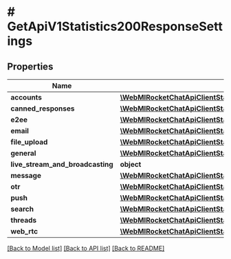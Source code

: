 # # GetApiV1Statistics200ResponseSettings

## Properties

Name | Type | Description | Notes
------------ | ------------- | ------------- | -------------
**accounts** | [**\WebMIRocketChatApiClientStatisticsApi\Model\GetApiV1Statistics200ResponseSettingsAccounts**](GetApiV1Statistics200ResponseSettingsAccounts.md) |  | [optional]
**canned_responses** | [**\WebMIRocketChatApiClientStatisticsApi\Model\GetApiV1Statistics200ResponseSettingsCannedResponses**](GetApiV1Statistics200ResponseSettingsCannedResponses.md) |  | [optional]
**e2ee** | [**\WebMIRocketChatApiClientStatisticsApi\Model\GetApiV1Statistics200ResponseSettingsE2ee**](GetApiV1Statistics200ResponseSettingsE2ee.md) |  | [optional]
**email** | [**\WebMIRocketChatApiClientStatisticsApi\Model\GetApiV1Statistics200ResponseSettingsEmail**](GetApiV1Statistics200ResponseSettingsEmail.md) |  | [optional]
**file_upload** | [**\WebMIRocketChatApiClientStatisticsApi\Model\GetApiV1Statistics200ResponseSettingsFileUpload**](GetApiV1Statistics200ResponseSettingsFileUpload.md) |  | [optional]
**general** | [**\WebMIRocketChatApiClientStatisticsApi\Model\GetApiV1Statistics200ResponseSettingsGeneral**](GetApiV1Statistics200ResponseSettingsGeneral.md) |  | [optional]
**live_stream_and_broadcasting** | **object** |  | [optional]
**message** | [**\WebMIRocketChatApiClientStatisticsApi\Model\GetApiV1Statistics200ResponseSettingsMessage**](GetApiV1Statistics200ResponseSettingsMessage.md) |  | [optional]
**otr** | [**\WebMIRocketChatApiClientStatisticsApi\Model\GetApiV1Statistics200ResponseSettingsOtr**](GetApiV1Statistics200ResponseSettingsOtr.md) |  | [optional]
**push** | [**\WebMIRocketChatApiClientStatisticsApi\Model\GetApiV1Statistics200ResponseSettingsPush**](GetApiV1Statistics200ResponseSettingsPush.md) |  | [optional]
**search** | [**\WebMIRocketChatApiClientStatisticsApi\Model\GetApiV1Statistics200ResponseSettingsSearch**](GetApiV1Statistics200ResponseSettingsSearch.md) |  | [optional]
**threads** | [**\WebMIRocketChatApiClientStatisticsApi\Model\GetApiV1Statistics200ResponseSettingsThreads**](GetApiV1Statistics200ResponseSettingsThreads.md) |  | [optional]
**web_rtc** | [**\WebMIRocketChatApiClientStatisticsApi\Model\GetApiV1Statistics200ResponseSettingsWebRTC**](GetApiV1Statistics200ResponseSettingsWebRTC.md) |  | [optional]

[[Back to Model list]](../../README.md#models) [[Back to API list]](../../README.md#endpoints) [[Back to README]](../../README.md)
